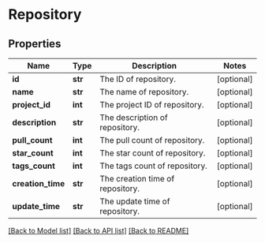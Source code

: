 # Repository

## Properties
Name | Type | Description | Notes
------------ | ------------- | ------------- | -------------
**id** | **str** | The ID of repository. | [optional] 
**name** | **str** | The name of repository. | [optional] 
**project_id** | **int** | The project ID of repository. | [optional] 
**description** | **str** | The description of repository. | [optional] 
**pull_count** | **int** | The pull count of repository. | [optional] 
**star_count** | **int** | The star count of repository. | [optional] 
**tags_count** | **int** | The tags count of repository. | [optional] 
**creation_time** | **str** | The creation time of repository. | [optional] 
**update_time** | **str** | The update time of repository. | [optional] 

[[Back to Model list]](../README.md#documentation-for-models) [[Back to API list]](../README.md#documentation-for-api-endpoints) [[Back to README]](../README.md)


